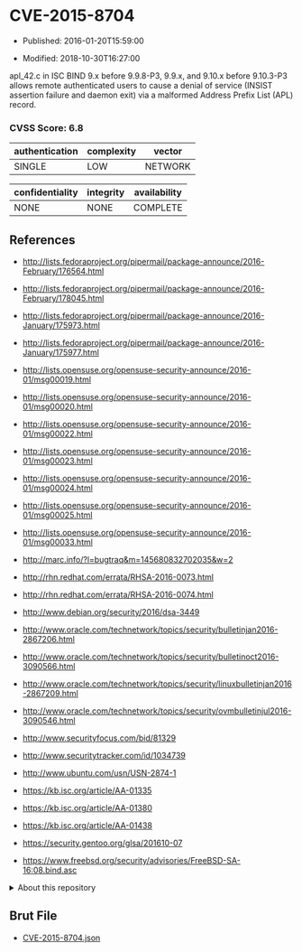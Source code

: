 # CVE-2015-8704

- Published: 2016-01-20T15:59:00

- Modified: 2018-10-30T16:27:00

apl_42.c in ISC BIND 9.x before 9.9.8-P3, 9.9.x, and 9.10.x before 9.10.3-P3 allows remote authenticated users to cause a denial of service (INSIST assertion failure and daemon exit) via a malformed Address Prefix List (APL) record.

### CVSS Score: **6.8**

| authentication | complexity | vector |
| --- | --- | --- |
| SINGLE | LOW | NETWORK |

| confidentiality | integrity | availability |
| --- | --- | --- |
| NONE | NONE | COMPLETE |

## References

* http://lists.fedoraproject.org/pipermail/package-announce/2016-February/176564.html

* http://lists.fedoraproject.org/pipermail/package-announce/2016-February/178045.html

* http://lists.fedoraproject.org/pipermail/package-announce/2016-January/175973.html

* http://lists.fedoraproject.org/pipermail/package-announce/2016-January/175977.html

* http://lists.opensuse.org/opensuse-security-announce/2016-01/msg00019.html

* http://lists.opensuse.org/opensuse-security-announce/2016-01/msg00020.html

* http://lists.opensuse.org/opensuse-security-announce/2016-01/msg00022.html

* http://lists.opensuse.org/opensuse-security-announce/2016-01/msg00023.html

* http://lists.opensuse.org/opensuse-security-announce/2016-01/msg00024.html

* http://lists.opensuse.org/opensuse-security-announce/2016-01/msg00025.html

* http://lists.opensuse.org/opensuse-security-announce/2016-01/msg00033.html

* http://marc.info/?l=bugtraq&m=145680832702035&w=2

* http://rhn.redhat.com/errata/RHSA-2016-0073.html

* http://rhn.redhat.com/errata/RHSA-2016-0074.html

* http://www.debian.org/security/2016/dsa-3449

* http://www.oracle.com/technetwork/topics/security/bulletinjan2016-2867206.html

* http://www.oracle.com/technetwork/topics/security/bulletinoct2016-3090566.html

* http://www.oracle.com/technetwork/topics/security/linuxbulletinjan2016-2867209.html

* http://www.oracle.com/technetwork/topics/security/ovmbulletinjul2016-3090546.html

* http://www.securityfocus.com/bid/81329

* http://www.securitytracker.com/id/1034739

* http://www.ubuntu.com/usn/USN-2874-1

* https://kb.isc.org/article/AA-01335

* https://kb.isc.org/article/AA-01380

* https://kb.isc.org/article/AA-01438

* https://security.gentoo.org/glsa/201610-07

* https://www.freebsd.org/security/advisories/FreeBSD-SA-16:08.bind.asc

<details>
<summary>About this repository</summary> 

  This repository is part of the project [Live Hack CVE](https://github.com/Live-Hack-CVE). Main website can be found [www.live-hack.org](https://www.live-hack.org) 
  
  Made by [Sn0wAlice](https://github.com/Sn0wAlice) for the people that care about security and need to have a feed of the latest CVEs. Hope you enjoy it, don't forget to star the repo and follow me on [Twitter](https://twitter.com/Sn0wAlice) and [Github](https://github.com/Sn0wAlice). And that is my [personnal website](https://www.alice-snow.me/)

  - [Home Page](https://github.com/Live-Hack-CVE)
  - [Framework](https://github.com/Live-Hack-CVE/cve-framework)
  - [CVE database](https://github.com/Live-Hack-CVE/full_database)
  - [Changelog](https://github.com/Live-Hack-CVE/Changelog)
</details>

## Brut File

* [CVE-2015-8704.json](https://raw.githubusercontent.com/Live-Hack-CVE/full_database/main/cves/2015/CVE-2015-8704.json)

